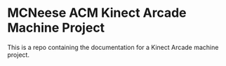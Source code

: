 # MCNeese ACM Kinect Arcade Machine Project
This is a repo containing the documentation for a Kinect Arcade machine project.
